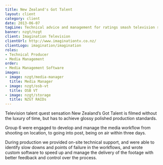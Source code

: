 ```yaml
---
title: New Zealand's Got Talent
layout: client
category: client
date: 2013-06-07
tagLine: Technical advice and management for ratings smash television show
banner: nzgt/nzgt
client: Imagination Television
clientUrl: http://www.imaginationtv.co.nz/
clientLogo: imagination/imagination
roles:
- Technical Producer
- Media Management
order:
- Media Management Software
images:
- image: nzgt/media-manager
  title: Media Manager
- image: nzgt/osb-vt
  title: OSB VT
- image: nzgt/storage
  title: NZGT RAIDs
---
```


Television talent quest sensation New Zealand’s Got Talent is filmed without the luxury of time, but has to achieve glossy polished production standards.

Group 6 were engaged to develop and manage the media workflow from shooting on location, to going into post, being on air within three days.

During production we provided on-site technical support, and were able to identify slow downs and points of failure in the workflows, and wrote custom software to speed up and manage the delivery of the footage with better feedback and control over the process.
